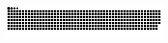 
</div>

![snake gif](https://github.com/siedleckyy/siedleckyy/blob/output/github-snake-dark.svg)


###
